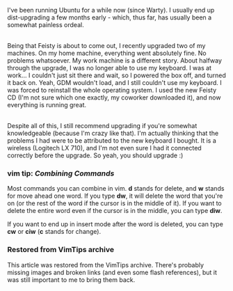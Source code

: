<!-- :metadata:

title: My experiences with upgrading to Feisty
tags: Linux
publishedAt: 2007-03-26T18:48:00-07:00
summary:

I've been running Ubuntu for a while now (since Warty).  I usually end up
dist-upgrading a few months early - which, thus far, has usually been a
somewhat painless ordeal...

-->

I've been running Ubuntu for a while now (since Warty).  I usually end up
dist-upgrading a few months early - which, thus far, has usually been a
somewhat painless ordeal.<br /><br />

Being that Feisty is about to come out, I recently upgraded two of my machines.
On my home machine, everything went absolutely fine.  No problems whatsoever.
My work machine is a different story.  About halfway through the upgrade, I was
no longer able to use my keyboard.  I  was at work... I couldn't just sit there
and wait, so I powered the box off, and turned it back on.  Yeah, GDM wouldn't
load, and I still couldn't use my keyboard.  I was forced to reinstall the
whole operating system.  I used the new Feisty CD (I'm not sure which one
exactly, my coworker downloaded it), and now everything is running
great.<br /><br />

Despite all of this, I still recommend upgrading if you're somewhat
knowledgeable (because I'm crazy like that).  I'm actually thinking that the
problems I had were to be attributed to the new keyboard I bought.  It is a
wireless (Logitech LX 710), and I'm not even sure I had it connected correctly
before the upgrade.  So yeah, you should upgrade :)

<div class='vimtip'>
<h3>
<b>vim tip:</b> <i>Combining Commands</i>
</h3>

<p>
Most commands you can combine in vim.  <b>d</b> stands for delete, and <b>w</b>
stands for move ahead one word.  If you type <b>dw</b>, it will delete the word
that you're on (or the rest of the word if the cursor is in the middle of it).
If you want to delete the entire word even if the cursor is in the middle, you
can type <b>diw</b>.

If you want to end up in insert mode after the word is deleted, you can type
<b>cw</b> or <b>ciw</b> (<b>c</b> stands for change).
</p>
</div>

<div class="restored-from-archive">
  <h3>Restored from VimTips archive</h3>
  <p>
  This article was restored from the VimTips archive. There's probably
  missing images and broken links (and even some flash references), but it
  was still important to me to bring them back.
  </p>
</div>
